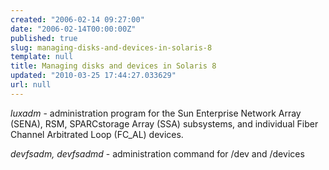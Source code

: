 ```yaml
---
created: "2006-02-14 09:27:00"
date: "2006-02-14T00:00:00Z"
published: true
slug: managing-disks-and-devices-in-solaris-8
template: null
title: Managing disks and devices in Solaris 8
updated: "2010-03-25 17:44:27.033629"
url: null
---
```


*luxadm* - administration program for the Sun Enterprise  Network Array (SENA), RSM, SPARCstorage Array (SSA) subsystems, and individual Fiber Channel Arbitrated Loop (FC_AL) devices.

*devfsadm, devfsadmd* - administration command  for  /dev  and /devices



